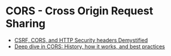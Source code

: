 # CORS - Cross Origin Request Sharing

* [CSRF, CORS, and HTTP Security headers Demystified](https://blog.vnaik.com/posts/web-attacks.html)
* [Deep dive in CORS: History, how it works, and best practices](https://ieftimov.com/post/deep-dive-cors-history-how-it-works-best-practices/)
